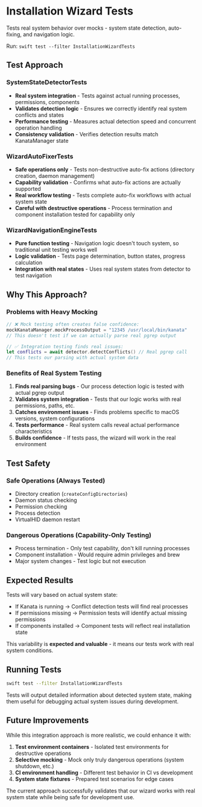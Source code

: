 # Installation Wizard Tests

Tests real system behavior over mocks - system state detection, auto-fixing, and navigation logic.

Run: `swift test --filter InstallationWizardTests`

## Test Approach

### SystemStateDetectorTests
- **Real system integration** - Tests against actual running processes, permissions, components
- **Validates detection logic** - Ensures we correctly identify real system conflicts and states
- **Performance testing** - Measures actual detection speed and concurrent operation handling
- **Consistency validation** - Verifies detection results match KanataManager state

### WizardAutoFixerTests  
- **Safe operations only** - Tests non-destructive auto-fix actions (directory creation, daemon management)
- **Capability validation** - Confirms what auto-fix actions are actually supported
- **Real workflow testing** - Tests complete auto-fix workflows with actual system state
- **Careful with destructive operations** - Process termination and component installation tested for capability only

### WizardNavigationEngineTests
- **Pure function testing** - Navigation logic doesn't touch system, so traditional unit testing works well
- **Logic validation** - Tests page determination, button states, progress calculation
- **Integration with real states** - Uses real system states from detector to test navigation

## Why This Approach?

### Problems with Heavy Mocking
```swift
// ❌ Mock testing often creates false confidence:
mockKanataManager.mockProcessOutput = "12345 /usr/local/bin/kanata"
// This doesn't test if we can actually parse real pgrep output

// ✅ Integration testing finds real issues:  
let conflicts = await detector.detectConflicts() // Real pgrep call
// This tests our parsing with actual system data
```

### Benefits of Real System Testing
1. **Finds real parsing bugs** - Our process detection logic is tested with actual pgrep output
2. **Validates system integration** - Tests that our logic works with real permissions, paths, etc.
3. **Catches environment issues** - Finds problems specific to macOS versions, system configurations
4. **Tests performance** - Real system calls reveal actual performance characteristics
5. **Builds confidence** - If tests pass, the wizard will work in the real environment

## Test Safety

### Safe Operations (Always Tested)
- Directory creation (`createConfigDirectories`)
- Daemon status checking
- Permission checking  
- Process detection
- VirtualHID daemon restart

### Dangerous Operations (Capability-Only Testing)
- Process termination - Only test capability, don't kill running processes
- Component installation - Would require admin privileges and brew
- Major system changes - Test logic but not execution

## Expected Results

Tests will vary based on actual system state:
- If Kanata is running → Conflict detection tests will find real processes
- If permissions missing → Permission tests will identify actual missing permissions  
- If components installed → Component tests will reflect real installation state

This variability is **expected and valuable** - it means our tests work with real system conditions.

## Running Tests

```bash
swift test --filter InstallationWizardTests
```

Tests will output detailed information about detected system state, making them useful for debugging actual system issues during development.

## Future Improvements

While this integration approach is more realistic, we could enhance it with:

1. **Test environment containers** - Isolated test environments for destructive operations
2. **Selective mocking** - Mock only truly dangerous operations (system shutdown, etc.)
3. **CI environment handling** - Different test behavior in CI vs development
4. **System state fixtures** - Prepared test scenarios for edge cases

The current approach successfully validates that our wizard works with real system state while being safe for development use.